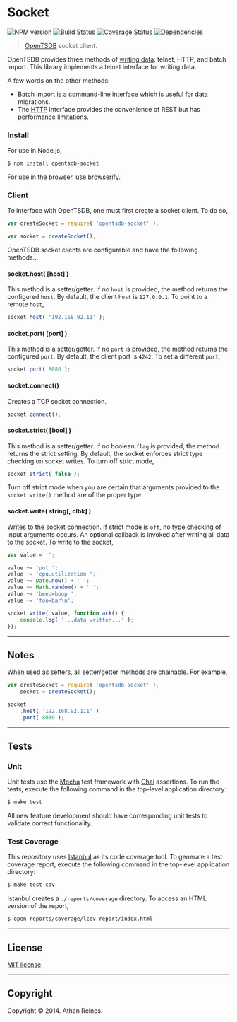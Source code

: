 Socket
======
[![NPM version][npm-image]][npm-url] [![Build Status][travis-image]][travis-url] [![Coverage Status][coveralls-image]][coveralls-url] [![Dependencies][dependencies-image]][dependencies-url]

> [OpenTSDB](http://opentsdb.net) socket client.

OpenTSDB provides three methods of [writing data](http://opentsdb.net/docs/build/html/user_guide/writing.html#input-methods): telnet, HTTP, and batch import. This library implements a telnet interface for writing data.

A few words on the other methods:

*	Batch import is a command-line interface which is useful for data migrations. 
* 	The [HTTP](http://opentsdb.net/docs/build/html/api_http/put.html) interface provides the convenience of REST but has performance limitations.



### Install

For use in Node.js,

``` bash
$ npm install opentsdb-socket
```

For use in the browser, use [browserify](https://github.com/substack/node-browserify).



### Client

To interface with OpenTSDB, one must first create a socket client. To do so,

``` javascript
var createSocket = require( 'opentsdb-socket' );

var socket = createSocket();
```

OpenTSDB socket clients are configurable and have the following methods...


#### socket.host( [host] )

This method is a setter/getter. If no `host` is provided, the method returns the configured `host`. By default, the client `host` is `127.0.0.1`. To point to a remote `host`,

``` javascript
socket.host( '192.168.92.11' );
```

#### socket.port( [port] )

This method is a setter/getter. If no `port` is provided, the method returns the configured `port`. By default, the client port is `4242`. To set a different `port`,

``` javascript
socket.port( 8080 );
```

#### socket.connect()

Creates a TCP socket connection.

``` javascript
socket.connect();
```

#### socket.strict( [bool] )

This method is a setter/getter. If no boolean `flag` is provided, the method returns the strict setting. By default, the socket enforces strict type checking on socket writes. To turn off strict mode,

``` javascript
socket.strict( false );
```

Turn off strict mode when you are certain that arguments provided to the `socket.write()` method are of the proper type.


#### socket.write( string[, clbk] )

Writes to the socket connection. If strict mode is `off`, no type checking of input arguments occurs. An optional callback is invoked after writing all data to the socket. To write to the socket,

``` javascript
var value = '';

value += 'put ';
value += 'cpu.utilization ';
value += Date.now() + ' ';
value += Math.random() + ' ';
value += 'beep=boop ';
value += 'foo=bar\n';

socket.write( value, function ack() {
	console.log( '...data written...' );
});
```



---
## Notes

When used as setters, all setter/getter methods are chainable. For example,

``` javascript
var createSocket = require( 'opentsdb-socket' ),
	socket = createSocket();

socket
	.host( '192.168.92.111' )
	.port( 8080 );
```


---
## Tests

### Unit

Unit tests use the [Mocha](http://visionmedia.github.io/mocha) test framework with [Chai](http://chaijs.com) assertions. To run the tests, execute the following command in the top-level application directory:

``` bash
$ make test
```

All new feature development should have corresponding unit tests to validate correct functionality.


### Test Coverage

This repository uses [Istanbul](https://github.com/gotwarlost/istanbul) as its code coverage tool. To generate a test coverage report, execute the following command in the top-level application directory:

``` bash
$ make test-cov
```

Istanbul creates a `./reports/coverage` directory. To access an HTML version of the report,

``` bash
$ open reports/coverage/lcov-report/index.html
```


---
## License

[MIT license](http://opensource.org/licenses/MIT). 


---
## Copyright

Copyright &copy; 2014. Athan Reines.


[npm-image]: http://img.shields.io/npm/v/opentsdb-socket.svg
[npm-url]: https://npmjs.org/package/opentsdb-socket

[travis-image]: http://img.shields.io/travis/opentsdb-js/opentsdb-socket/master.svg
[travis-url]: https://travis-ci.org/opentsdb-js/opentsdb-socket

[coveralls-image]: https://img.shields.io/coveralls/opentsdb-js/opentsdb-socket/master.svg
[coveralls-url]: https://coveralls.io/r/opentsdb-js/opentsdb-socket?branch=master

[dependencies-image]: http://img.shields.io/david/opentsdb-js/opentsdb-socket.svg
[dependencies-url]: https://david-dm.org/opentsdb-js/opentsdb-socket

[dev-dependencies-image]: http://img.shields.io/david/dev/opentsdb-js/opentsdb-socket.svg
[dev-dependencies-url]: https://david-dm.org/dev/opentsdb-js/opentsdb-socket

[github-issues-image]: http://img.shields.io/github/issues/opentsdb-js/opentsdb-socket.svg
[github-issues-url]: https://github.com/opentsdb-js/opentsdb-socket/issues